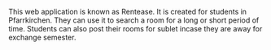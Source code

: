 This web application is known as Rentease. It is created for students in Pfarrkirchen.
They can use it to search a room for a long or short period of time. Students can also post their 
rooms for sublet incase they are away for exchange semester.


